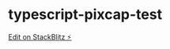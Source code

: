 # typescript-pixcap-test

[Edit on StackBlitz ⚡️](https://stackblitz.com/edit/typescript-pixcap-test)
